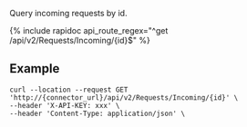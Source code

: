 Query incoming requests by id.

{% include rapidoc api_route_regex="^get /api/v2/Requests/Incoming/{id}$" %}

## Example

```shell
curl --location --request GET 'http://{connector_url}/api/v2/Requests/Incoming/{id}' \
--header 'X-API-KEY: xxx' \
--header 'Content-Type: application/json' \
```
